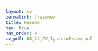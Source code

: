 ```yaml
---
layout: cv
permalink: /resume/
title: Résumé
nav: true
nav_order: 4
cv_pdf: 08_24_CV_IgnacioErazo.pdf
---
```


